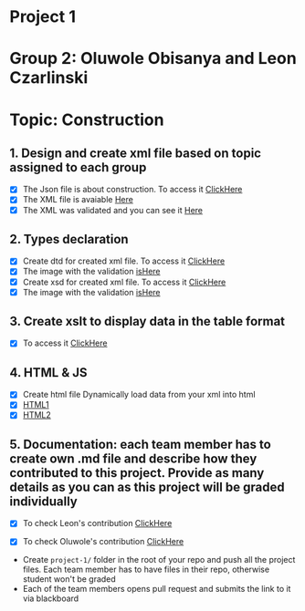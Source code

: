 # Project 1
# Group 2: Oluwole Obisanya and Leon Czarlinski
# Topic: Construction


## 1. Design and create xml file based on topic assigned to each group
 - [X] The Json file is about construction. To access it [ClickHere](construction.json)
 - [X] The XML file is avaiable [Here](construction.xml)
 - [X] The XML was validated and you can see it [Here](XML_Validation.png)

## 2. Types declaration
 - [X] Create dtd for created xml file. To access it [ClickHere](construction_with_dtd.xml)
 - [X] The image with the validation [isHere](DTD_Validation.png)
 - [X] Create xsd for created xml file. To access it [ClickHere](construction.xsd)
 - [X] The image with the validation [isHere](XSD_Validation.png)

## 3. Create xslt to display data in the table format
 - [X] To access it [ClickHere](construction.xml)

## 4. HTML & JS
 - [X] Create html file Dynamically load data from your xml into html
 - [X] [HTML1](displayConstruction.html)
 - [X] [HTML2](displayConstruction2.html)
 
## 5. Documentation: each team member has to create own .md file and describe how they contributed to this project. Provide as many details as you can as this project will be graded individually
 - [X] To check Leon's contribution [ClickHere](/leonCzarlinski.md) 
 - [X] To check Oluwole's contribution [ClickHere](/oluwoleObisanya.md)


- Create `project-1/` folder in the root of your repo and push all the project files. Each team member has to have files in their repo, otherwise student won't be graded
- Each of the team members opens pull request and submits the link to it via blackboard